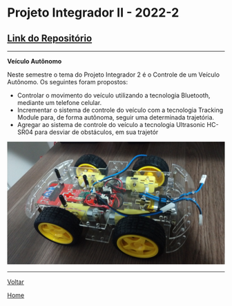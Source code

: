# Projeto Integrador II - 2022-2

## [Link do Repositório](https://github.com/LPAE/pi2_eng_22_2)

---

**Veículo Autônomo**

Neste semestre o tema do Projeto Integrador 2 é o Controle de um Veículo Autônomo. Os seguintes foram propostos: 
- Controlar o movimento do veículo utilizando a tecnologia Bluetooth, mediante um telefone celular.
- Incrementar o sistema de controle do veículo com a tecnologia Tracking Module para, de forma autônoma, seguir uma determinada trajetória.
- Agregar ao sistema de controle do veículo a tecnologia Ultrasonic HC-SR04 para desviar de obstáculos, em sua trajetór

![Conceito PI2](./img/veiculo.jpg)

------------------------------------------

[Voltar](./../)

[Home](https://lpae.github.io/)
